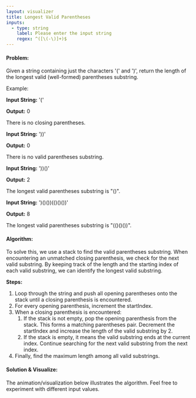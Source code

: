```yaml
---
layout: visualizer
title: Longest Valid Parentheses
inputs:
  - type: string
    label: Please enter the input string
    regex: ^([\(-\)]+)$
---
```


#### Problem:

Given a string containing just the characters '(' and ')', return the length of the longest valid (well-formed) parentheses substring.

Example: 

**Input String:** '('

**Output:** 0

There is no closing parentheses.

**Input String:** '))'

**Output:** 0

There is no valid parentheses substring.

**Input String:** '))()'

**Output:** 2

The longest valid parentheses substring is "()".

**Input String:** ')()())(()()())'

**Output:** 8

The longest valid parentheses substring is "(()()())".

#### Algorithm:

To solve this, we use a stack to find the valid parentheses substring. When encountering an unmatched closing parenthesis, we check for the next valid substring. By keeping track of the length and the starting index of each valid substring, we can identify the longest valid substring.

**Steps:**

1. Loop through the string and push all opening parentheses onto the stack until a closing parenthesis is encountered.
2. For every opening parenthesis, increment the startIndex.
3. When a closing parenthesis is encountered:
    1. If the stack is not empty, pop the opening parenthesis from the stack. This forms a matching parentheses pair. Decrement the startIndex and increase the length of the valid substring by 2.
    2. If the stack is empty, it means the valid substring ends at the current index. Continue searching for the next valid substring from the next index.
4. Finally, find the maximum length among all valid substrings.

#### Solution & Visualize:

The animation/visualization below illustrates the algorithm. Feel free to experiment with different input values.
